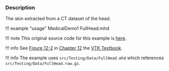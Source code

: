 ### Description

The skin extracted from a CT dataset of the head.

!!! example "usage"
    MedicalDemo1 FullHead.mhd

!!! note
    This original source code for this example is [here](https://gitlab.kitware.com/vtk/vtk/blob/395857190c8453508d283958383bc38c9c2999bf/Examples/Medical/Cxx/Medical1.cxx).

!!! info
    See [Figure 12-2](../../../VTKBook/12Chapter12/#Figure%2012-2) in [Chapter 12](../../../VTKBook/12Chapter12) the [VTK Textbook](../../../VTKBook/01Chapter1).

!!! info
    The example uses `src/Testing/Data/FullHead.mhd` which references `src/Testing/Data/FullHead.raw.gz`.
